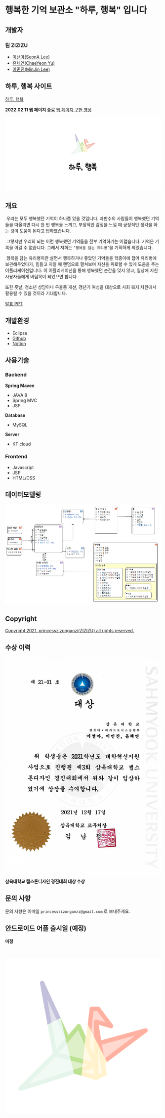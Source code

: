 # 행복한 기억 보관소 "하루, 행복" 입니다
## 개발자
### 팀 ZIZIZU
- [이선아(SeonA Lee)](https://github.com/princesssuna)
- [유채연(ChaeYeon Yu)](https://github.com/ycyeon)
- [이민진(MinJin Lee)](https://github.com/3tPepper)

## 하루, 행복 사이트
[하루, 행복](http://dailyhappy.kro.kr)

**2022.02.11 웹 페이지 종료**
[웹 페이지 구현 영상](https://www.notion.so/UI-c624d27297ce45f3892b0755b907725d#504616f634ac4edea3b21130e9cc2f53)

![](./Image/로고%20시작페이지.png)

## 개요
&nbsp;우리는 모두 행복했던 기억이 하나쯤 있을 것입니다. 과반수의 사람들이 행복했던 기억들을 떠올리면 다시 한 번 행복을 느끼고, 부정적인 감정을 느낄 때 긍정적인 생각을 하는 것이 도움이 된다고 답하였습니다. 

&nbsp;그렇지만 우리의 뇌는 이런 행복했던 기억들을 전부 기억하기는 어렵습니다.
기억은 기록을 이길 수 없습니다. 그래서 저희는 ```‘행복을 담는 유리병’```을 기획하게 되었습니다. 

&nbsp;행복을 담는 유리병이란 살면서 행복하거나 좋았던 기억들을 학종이에 접어 유리병에 보관해두었다가, 힘들고 지칠 때 랜덤으로 펼쳐보며 자신을 위로할 수 있게 도움을 주는 어플리케이션입니다.
이 어플리케이션을 통해 행복했던 순간을 잊지 않고, 일상에 지친 사용자들에게 버팀목이 되었으면 합니다.

또한 훗날, 청소년 상담이나 우울증 개선, 갱년기 여성을 대상으로 사회 복지 차원에서 활용될 수 있을 것이라 기대합니다.

[발표 PPT](https://github.com/Daily-Happy-Project/Daily-Happy/blob/main/Image/하루행복%20PPT.pdf)

## 개발환경
- Eclipse
- [Github](https://github.com/Daily-Happy-Project/Daily-Happy)
- [Notion](https://www.notion.so/ae6e5931100b48f2ac52338c7aaa83bb)

## 사용기술
### Backend

**Spring Maven**
- JAVA 8
- Spring MVC
- JSP

**Database**
- MySQL

**Server**
- KT cloud

### Frontend
- Javascript
- JSP
- HTML/CSS

## 데이터모델링
![](./Image/논리모델링.png)

## Copyright
[Copyright 2021. princesszizonganzi(ZIZIZU) all rights reserved.](https://github.com/Daily-Happy-Project/Daily-Happy/blob/main/DailyHappy/WebApp/views/copyrightView.jsp)

## 수상 이력
![](./Image/수상이력.jpeg)
**삼육대학교 캡스톤디자인 경진대회 대상 수상**

## 문의 사항
문의 사항은 이메일 ```princesszizonganzi@gmail.com``` 로 보내주세요.

## 안드로이드 어플 출시일 (예정)
**미정**

<br/>

![](./Image/로고.png)
